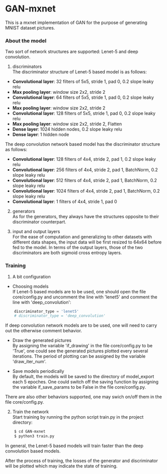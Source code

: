 # GAN-mxnet

This is a mxnet implementation of GAN for the purpose of generating MNIST dataset pictures.

### About the model
Two sort of network structures are supported: Lenet-5 and deep convolution.

1. discriminators  
The discriminator structure of Lenet-5 based model is as follows:

* **Convolutional layer**: 32 filters of 5x5, stride 1, pad 0, 0.2 slope leaky relu 
* **Max pooling layer**: window size 2x2, stride 2
* **Convolutional layer**: 64 filters of 5x5, stride 1, pad 0, 0.2 slope leaky relu
* **Max pooling layer**: window size 2x2, stride 2
* **Convolutional layer**: 128 filters of 5x5, stride 1, pad 0, 0.2 slope leaky relu
* **Max pooling layer**:  window size 2x2, stride 2, Flatten
* **Dense layer**: 1024 hidden nodes, 0.2 slope leaky relu
* **Dense layer**: 1 hidden node

The deep convolution network based model has the discriminator structure as follows:

* **Convolutional layer**: 128 filters of 4x4, stride 2, pad 1, 0.2 slope leaky relu
* **Convolutional layer**: 256 filters of 4x4, stride 2, pad 1, BatchNorm, 0.2 slope leaky relu
* **Convolutional layer**: 512 filters of 4x4, stride 2, pad 1, BatchNorm, 0.2 slope leaky relu
* **Convolutional layer**: 1024 filters of 4x4, stride 2, pad 1, BatchNorm, 0.2 slope leaky relu
* **Convolutional layer**: 1 filters of 4x4, stride 1, pad 0

2. generators  
As for the generators, they always have the structures opposite to their discriminator counterpart.  

3. input and output layers   
For the ease of computation and generalizing to other datasets with different data shapes, the input data will be first resized to 64x64 before fed to the model. In terms of the output layers, those of the two discriminators are both sigmoid cross entropy layers.


### Training
1. A bit configuration  
* Choosing models  
If Lenet-5 based models are to be used, one should open the file core/config.py and uncomment the line with 'lenet5' and comment the line with 'deep_convolution':
```python
    discriminator_type = 'lenet5'
    # discriminator_type = 'deep_convolution'

```
If deep convolution network models are to be used, one will need to carry out the otherwise comment behavior.

* Draw the generated pictures  
By assigning the variable 'if_drawing' in the file core/config.py to be 'True', one could see the generated pictures plotted every several iterations. The period of plotting can be assigned by the variable 'draw_iter_num'.

* Save models periodically  
By default, the models will be saved to the directory of model_export each 5 epoches. One could switch off the saving function by assigning the variable if_save_params to be False in the file core/config.py.

There are also other behaviors supported, one may swich on/off them in the file core/config.py.


2. Train the network  
Start training by running the python script train.py in the project directory:
```sh
    $ cd GAN-mxnet
    $ python3 train.py
```
In general, the Lenet-5 based models will train faster than the deep convolution based models. 

After the process of training, the losses of the generator and discriminator will be plotted which may indicate the state of training.


